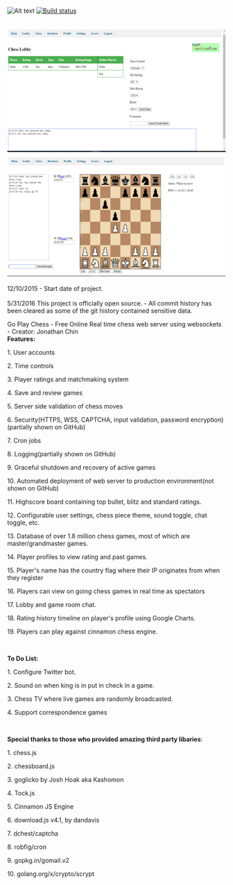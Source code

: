 ![Alt text](https://travis-ci.org/jonpchin/GoChess.svg?branch=master "Travis CI Go Play Chess Image")
[![Build status](https://ci.appveyor.com/api/projects/status/96kvdw3mr190y854?svg=true)](https://ci.appveyor.com/project/jonpchin/gochess)
<br><br>
<br>
![Alt text](/img/screenshots/lobbyresize.png?raw=true "Chess Lobby")
<br>
![Alt text](/img/screenshots/gameResize.png?raw=true "Chess Room")
<br><br>
12/10/2015 - Start date of project.<br><br>
5/31/2016 This project is officially open source. - All commit history has been cleared as some of the git history contained sensitive data. 
<br>

Go Play Chess - Free Online Real time chess web server using websockets - Creator: Jonathan Chin
<br><b>Features:</b><br>
<p>1. User accounts</p>
<p>2. Time controls</p>
<p>3. Player ratings and matchmaking system </p>
<p>4. Save and review games</p>
<p>5. Server side validation of chess moves</p>
<p>6. Security(HTTPS, WSS, CAPTCHA, input validation, password encryption)(partially shown on GitHub)</p>
<p>7. Cron jobs</p>
<p>8. Logging(partially shown on GitHub)</p>
<p>9. Graceful shutdown and recovery of active games</p>
<p>10. Automated deployment of web server to production environment(not shown on GitHub)</p>
<p>11. Highscore board containing top bullet, blitz and standard ratings.</p>
<p>12. Configurable user settings, chess piece theme, sound toggle, chat toggle, etc.</p>
<p>13. Database of over 1.8 million chess games, most of which are master/grandmaster games.</p>
<p>14. Player profiles to view rating and past games.</p>
<p>15. Player's name has the country flag where their IP originates from when they register</p>
<p>16. Players can view on going chess games in real time as spectators</p>
<p>17. Lobby and game room chat.</p>
<p>18. Rating history timeline on player's profile using Google Charts.</p>
<p>19. Players can play against cinnamon chess engine.</p>
<br>
<p><b>To Do List:</b></p>
<p>1. Configure Twitter bot.</p>
<p>2. Sound on when king is in put in check in a game.</p>
<p>3. Chess TV where live games are randomly broadcasted.</p>
<p>4. Support correspondence games</p>
<br>

<b>Special thanks to those who provided amazing third party libaries</b>:
<p>1. chess.js</p>
<p>2. chessboard.js</p>
<p>3. goglicko by Josh Hoak aka Kashomon</p>
<p>4. Tock.js</p>
<p>5. Cinnamon JS Engine</p>
<p>6. download.js v4.1, by dandavis</p>
<p>7. dchest/captcha</p>
<p>8. robfig/cron</p>
<p>9. gopkg.in/gomail.v2 </p>
<p>10. golang.org/x/crypto/scrypt </p>